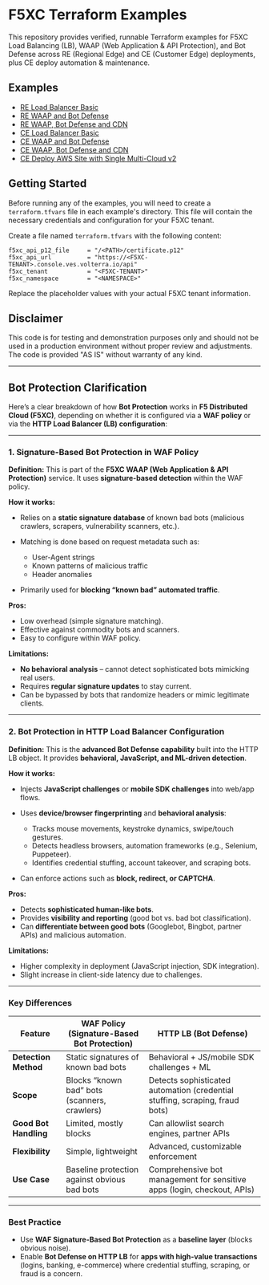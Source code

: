 # F5XC Terraform Examples

This repository provides verified, runnable Terraform examples for F5XC Load Balancing (LB), WAAP (Web Application & API Protection), and Bot Defense across RE (Regional Edge) and CE (Customer Edge) deployments, plus CE deploy automation & maintenance.

## Examples

*   [RE Load Balancer Basic](./docs/re-lb-basic.md)
*   [RE WAAP and Bot Defense](./docs/re-lb-waap-bot.md)
*   [RE WAAP, Bot Defense and CDN](./docs/re-lb-waap-bot-cdn.md)
*   [CE Load Balancer Basic](./examples/ce-lb-basic/README.md)
*   [CE WAAP and Bot Defense](./examples/ce-lb-waap-bot/README.md)
*   [CE WAAP, Bot Defense and CDN](./examples/ce-lb-waap-bot-cdn/README.md)
*   [CE Deploy AWS Site with Single Multi-Cloud v2](./examples/ce-deploy-aws-smsv2/README.md)

## Getting Started

Before running any of the examples, you will need to create a `terraform.tfvars` file in each example's directory. This file will contain the necessary credentials and configuration for your F5XC tenant.

Create a file named `terraform.tfvars` with the following content:

```hcl
f5xc_api_p12_file     = "/<PATH>/certificate.p12"
f5xc_api_url          = "https://<F5XC-TENANT>.console.ves.volterra.io/api"
f5xc_tenant           = "<F5XC-TENANT>"
f5xc_namespace        = "<NAMESPACE>"
```

Replace the placeholder values with your actual F5XC tenant information.

## Disclaimer

This code is for testing and demonstration purposes only and should not be used in a production environment without proper review and adjustments. The code is provided "AS IS" without warranty of any kind.

---

## Bot Protection Clarification

Here’s a clear breakdown of how **Bot Protection** works in **F5 Distributed Cloud (F5XC)**, depending on whether it is configured via a **WAF policy** or via the **HTTP Load Balancer (LB) configuration**:

---

### 1. **Signature-Based Bot Protection in WAF Policy**

**Definition:**
This is part of the **F5XC WAAP (Web Application & API Protection)** service. It uses **signature-based detection** within the WAF policy.

**How it works:**

* Relies on a **static signature database** of known bad bots (malicious crawlers, scrapers, vulnerability scanners, etc.).
* Matching is done based on request metadata such as:

  * User-Agent strings
  * Known patterns of malicious traffic
  * Header anomalies
* Primarily used for **blocking “known bad” automated traffic**.

**Pros:**

* Low overhead (simple signature matching).
* Effective against commodity bots and scanners.
* Easy to configure within WAF policy.

**Limitations:**

* **No behavioral analysis** – cannot detect sophisticated bots mimicking real users.
* Requires **regular signature updates** to stay current.
* Can be bypassed by bots that randomize headers or mimic legitimate clients.

---

### 2. **Bot Protection in HTTP Load Balancer Configuration**

**Definition:**
This is the **advanced Bot Defense capability** built into the HTTP LB object. It provides **behavioral, JavaScript, and ML-driven detection**.

**How it works:**

* Injects **JavaScript challenges** or **mobile SDK challenges** into web/app flows.
* Uses **device/browser fingerprinting** and **behavioral analysis**:

  * Tracks mouse movements, keystroke dynamics, swipe/touch gestures.
  * Detects headless browsers, automation frameworks (e.g., Selenium, Puppeteer).
  * Identifies credential stuffing, account takeover, and scraping bots.
* Can enforce actions such as **block, redirect, or CAPTCHA**.

**Pros:**

* Detects **sophisticated human-like bots**.
* Provides **visibility and reporting** (good bot vs. bad bot classification).
* Can **differentiate between good bots** (Googlebot, Bingbot, partner APIs) and malicious automation.

**Limitations:**

* Higher complexity in deployment (JavaScript injection, SDK integration).
* Slight increase in client-side latency due to challenges.


---

### **Key Differences**

| Feature               | WAF Policy (Signature-Based Bot Protection)  | HTTP LB (Bot Defense)                                                        |
| --------------------- | -------------------------------------------- | ---------------------------------------------------------------------------- |
| **Detection Method**  | Static signatures of known bad bots          | Behavioral + JS/mobile SDK challenges + ML                                   |
| **Scope**             | Blocks “known bad” bots (scanners, crawlers) | Detects sophisticated automation (credential stuffing, scraping, fraud bots) |
| **Good Bot Handling** | Limited, mostly blocks                       | Can allowlist search engines, partner APIs                                   |
| **Flexibility**       | Simple, lightweight                          | Advanced, customizable enforcement                                           |
| **Use Case**          | Baseline protection against obvious bad bots | Comprehensive bot management for sensitive apps (login, checkout, APIs)      |

---

### **Best Practice**

* Use **WAF Signature-Based Bot Protection** as a **baseline layer** (blocks obvious noise).
* Enable **Bot Defense on HTTP LB** for **apps with high-value transactions** (logins, banking, e-commerce) where credential stuffing, scraping, or fraud is a concern.
